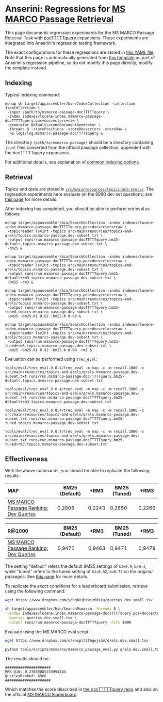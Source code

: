 # Anserini: Regressions for [MS MARCO Passage Retrieval](https://github.com/microsoft/MSMARCO-Passage-Ranking)

This page documents regression experiments for the MS MARCO Passage Retrieval Task with [docTTTTTquery](https://github.com/castorini/docTTTTTquery) expansions.
These experiments are integrated into Anserini's regression testing framework.

The exact configurations for these regressions are stored in [this YAML file](../src/main/resources/regression/msmarco-passage-docTTTTTquery.yaml).
Note that this page is automatically generated from [this template](../src/main/resources/docgen/templates/msmarco-passage-docTTTTTquery.template) as part of Anserini's regression pipeline, so do not modify this page directly; modify the template instead.

## Indexing

Typical indexing command:

```
nohup sh target/appassembler/bin/IndexCollection -collection JsonCollection \
 -input /path/to/msmarco-passage-docTTTTTquery \
 -index indexes/lucene-index.msmarco-passage-docTTTTTquery.pos+docvectors+raw \
 -generator DefaultLuceneDocumentGenerator \
 -threads 9 -storePositions -storeDocvectors -storeRaw \
  >& logs/log.msmarco-passage-docTTTTTquery &
```

The directory `/path/to/msmarco-passage/` should be a directory containing `jsonl` files converted from the official passage collection, appended with the docTTTTTquery expansions.

For additional details, see explanation of [common indexing options](common-indexing-options.md).

## Retrieval

Topics and qrels are stored in [`src/main/resources/topics-and-qrels/`](../src/main/resources/topics-and-qrels/).
The regression experiments here evaluate on the 6980 dev set questions; see [this page](experiments-msmarco-passage.md) for more details.

After indexing has completed, you should be able to perform retrieval as follows:

```
nohup target/appassembler/bin/SearchCollection -index indexes/lucene-index.msmarco-passage-docTTTTTquery.pos+docvectors+raw \
 -topicreader TsvInt -topics src/main/resources/topics-and-qrels/topics.msmarco-passage.dev-subset.txt \
 -output runs/run.msmarco-passage-docTTTTTquery.bm25-default.topics.msmarco-passage.dev-subset.txt \
 -bm25 &

nohup target/appassembler/bin/SearchCollection -index indexes/lucene-index.msmarco-passage-docTTTTTquery.pos+docvectors+raw \
 -topicreader TsvInt -topics src/main/resources/topics-and-qrels/topics.msmarco-passage.dev-subset.txt \
 -output runs/run.msmarco-passage-docTTTTTquery.bm25-default+rm3.topics.msmarco-passage.dev-subset.txt \
 -bm25 -rm3 &

nohup target/appassembler/bin/SearchCollection -index indexes/lucene-index.msmarco-passage-docTTTTTquery.pos+docvectors+raw \
 -topicreader TsvInt -topics src/main/resources/topics-and-qrels/topics.msmarco-passage.dev-subset.txt \
 -output runs/run.msmarco-passage-docTTTTTquery.bm25-tuned.topics.msmarco-passage.dev-subset.txt \
 -bm25 -bm25.k1 0.82 -bm25.b 0.68 &

nohup target/appassembler/bin/SearchCollection -index indexes/lucene-index.msmarco-passage-docTTTTTquery.pos+docvectors+raw \
 -topicreader TsvInt -topics src/main/resources/topics-and-qrels/topics.msmarco-passage.dev-subset.txt \
 -output runs/run.msmarco-passage-docTTTTTquery.bm25-tuned+rm3.topics.msmarco-passage.dev-subset.txt \
 -bm25 -bm25.k1 0.82 -bm25.b 0.68 -rm3 &
```

Evaluation can be performed using `trec_eval`:

```
tools/eval/trec_eval.9.0.4/trec_eval -m map -c -m recall.1000 -c src/main/resources/topics-and-qrels/qrels.msmarco-passage.dev-subset.txt runs/run.msmarco-passage-docTTTTTquery.bm25-default.topics.msmarco-passage.dev-subset.txt

tools/eval/trec_eval.9.0.4/trec_eval -m map -c -m recall.1000 -c src/main/resources/topics-and-qrels/qrels.msmarco-passage.dev-subset.txt runs/run.msmarco-passage-docTTTTTquery.bm25-default+rm3.topics.msmarco-passage.dev-subset.txt

tools/eval/trec_eval.9.0.4/trec_eval -m map -c -m recall.1000 -c src/main/resources/topics-and-qrels/qrels.msmarco-passage.dev-subset.txt runs/run.msmarco-passage-docTTTTTquery.bm25-tuned.topics.msmarco-passage.dev-subset.txt

tools/eval/trec_eval.9.0.4/trec_eval -m map -c -m recall.1000 -c src/main/resources/topics-and-qrels/qrels.msmarco-passage.dev-subset.txt runs/run.msmarco-passage-docTTTTTquery.bm25-tuned+rm3.topics.msmarco-passage.dev-subset.txt
```

## Effectiveness

With the above commands, you should be able to replicate the following results:

MAP                                     | BM25 (Default)| +RM3      | BM25 (Tuned)| +RM3      |
:---------------------------------------|-----------|-----------|-----------|-----------|
[MS MARCO Passage Ranking: Dev Queries](https://github.com/microsoft/MSMARCO-Passage-Ranking)| 0,2805    | 0,2243    | 0,2850    | 0,2266    |


R@1000                                  | BM25 (Default)| +RM3      | BM25 (Tuned)| +RM3      |
:---------------------------------------|-----------|-----------|-----------|-----------|
[MS MARCO Passage Ranking: Dev Queries](https://github.com/microsoft/MSMARCO-Passage-Ranking)| 0,9470    | 0,9463    | 0,9471    | 0,9479    |

The setting "default" refers the default BM25 settings of `k1=0.9`, `b=0.4`, while "tuned" refers to the tuned setting of `k1=0.82`, `b=0.72` _on the original passages_.
See [this page](experiments-msmarco-passage.md) for more details.

To replicate the _exact_ conditions for a leaderboard submission, retrieve using the following command:

```bash
wget https://www.dropbox.com/s/hq6xjhswiz60siu/queries.dev.small.tsv

sh target/appassembler/bin/SearchMsmarco -threads 8 \
 -index indexes/lucene-index.msmarco-passage-docTTTTTquery.pos+docvectors+raw \
 -queries queries.dev.small.tsv \
 -output runs/run.msmarco-passage-docTTTTTquery -hits 1000
```

Evaluate using the MS MARCO eval script:

```bash
wget https://www.dropbox.com/s/khsplt2fhqwjs0v/qrels.dev.small.tsv

python tools/scripts/msmarco/msmarco_passage_eval.py qrels.dev.small.tsv runs/run.msmarco-passage-docTTTTTquery
```

The results should be:

```
#####################
MRR @10: 0.27680089370991834
QueriesRanked: 6980
#####################
```

Which matches the score described in [the docTTTTTquery repo](https://github.com/castorini/docTTTTTquery) and also on the official [MS MARCO leaderboard](http://www.msmarco.org/).
